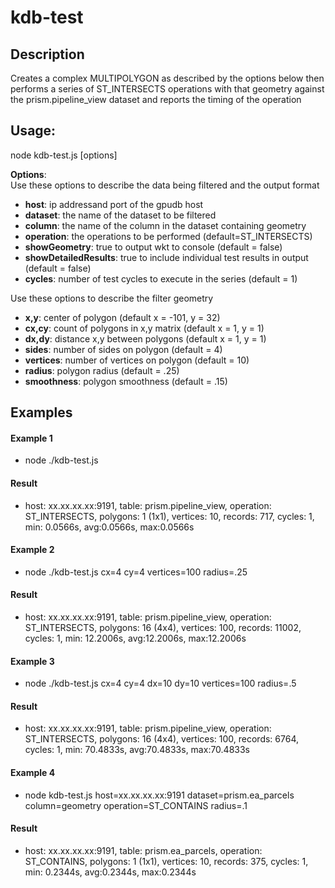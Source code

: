 # kdb-test
## Description
Creates a complex MULTIPOLYGON as described by the options below then performs a series of ST_INTERSECTS operations with that geometry against the prism.pipeline_view dataset and reports the timing of the operation

## Usage:

node kdb-test.js [options]

**Options**:\
Use these options to describe the data being filtered and the output format
- **host**: ip addressand port of the gpudb host
- **dataset**: the name of the dataset to be filtered
- **column**: the name of the column in the dataset containing geometry
- **operation**: the operations to be performed (default=ST_INTERSECTS)
- **showGeometry**: true to output wkt to console (default = false)
- **showDetailedResults**: true to include individual test results in output (default = false)
- **cycles**: number of test cycles to execute in the series (default = 1)

Use these options to describe the filter geometry
- **x,y**: center of polygon (default x = -101, y = 32)
- **cx,cy**: count of polygons in x,y matrix (default x = 1, y = 1)
- **dx,dy**: distance x,y between polygons (default x = 1, y = 1)
- **sides**: number of sides on polygon (default = 4)
- **vertices**: number of vertices on polygon (default = 10)
- **radius**: polygon radius (default = .25)
- **smoothness**: polygon smoothness (default = .15)

## Examples

#### Example 1
- node ./kdb-test.js

#### Result
- host: xx.xx.xx.xx:9191, table: prism.pipeline_view, operation: ST_INTERSECTS, polygons: 1 (1x1), vertices: 10, records: 717, cycles: 1, min: 0.0566s, avg:0.0566s, max:0.0566s

#### Example 2
- node ./kdb-test.js cx=4 cy=4 vertices=100 radius=.25

#### Result
- host: xx.xx.xx.xx:9191, table: prism.pipeline_view, operation: ST_INTERSECTS, polygons: 16 (4x4), vertices: 100, records: 11002, cycles: 1, min: 12.2006s, avg:12.2006s, max:12.2006s

#### Example 3
- node ./kdb-test.js cx=4 cy=4 dx=10 dy=10 vertices=100 radius=.5

#### Result
- host: xx.xx.xx.xx:9191, table: prism.pipeline_view, operation: ST_INTERSECTS, polygons: 16 (4x4), vertices: 100, records: 6764, cycles: 1, min: 70.4833s, avg:70.4833s, max:70.4833s

#### Example 4
- node kdb-test.js host=xx.xx.xx.xx:9191 dataset=prism.ea_parcels column=geometry operation=ST_CONTAINS radius=.1

#### Result
- host: xx.xx.xx.xx:9191, table: prism.ea_parcels, operation: ST_CONTAINS, polygons: 1 (1x1), vertices: 10, records: 375, cycles: 1, min: 0.2344s, avg:0.2344s, max:0.2344s
